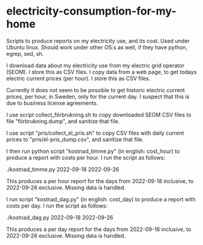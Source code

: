 # electricity-consumption-for-my-home
Scripts to produce reports on my electricity use, and its cost.
Used under Ubuntu linux. Should work under other OS:s as well, if they have python, egrep, sed, sh.

I download data about my electricity use from my electric grid operator (SEOM). I store this as CSV files.
I copy data from a web page, to get todays electric current prices (per hour). I store this as CSV files.

Currently it does not seem to be possible to get historic electric current prices, per hour, in Sweden,
only for the current day. I suspect that this is due to business license agreements.

I use script collect_förbrukning.sh to copy downloaded SEOM CSV files to file "förbrukning.dump",
and sanitize that file.

I use script "pris/collect_el_pris.sh" to copy CSV files with daily current prices to "pris/el-pris_dump.csv",
and sanitize that file.

I then run python script "kostnad_timme.py" (in english: cost_hour) to produce a report with costs per hour.
I run the script as follows:

  ./kostnad_timme.py 2022-09-18 2022-09-26

This produces a per hour report for the days from 2022-09-18 inclusive, to 2022-09-26 exclusive.
Missing data is handled.

I run script "kostnad_dag.py" (in english: cost_day) to produce a report with costs per day.
I run the script as follows:

  ./kostnad_dag.py 2022-09-18 2022-09-26

This produces a per day report for the days from 2022-09-18 inclusive, to 2022-09-26 exclusive.
Missing data is handled.  
